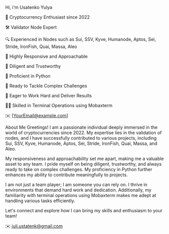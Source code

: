 Hi, i'm Usatenko Yulya 

🚀 Cryptocurrency Enthusiast since 2022

🛠️ Validator Node Expert

🔍 Experienced in Nodes such as Sui, SSV, Kyve, Humanode, Aptos, Sei, Stride, IronFish, Quai, Massa, Aleo

🤝 Highly Responsive and Approachable

💪 Diligent and Trustworthy

🔧 Proficient in Python

💼 Ready to Tackle Complex Challenges

💼 Eager to Work Hard and Deliver Results

👩‍💻 Skilled in Terminal Operations using Mobaxterm

✉️ [YourEmail@example.com]

About Me
Greetings! I am a passionate individual deeply immersed in the world of cryptocurrencies since 2022. My expertise lies in the validation of nodes, and I have successfully contributed to various projects, including Sui, SSV, Kyve, Humanode, Aptos, Sei, Stride, IronFish, Quai, Massa, and Aleo.

My responsiveness and approachability set me apart, making me a valuable asset to any team. I pride myself on being diligent, trustworthy, and always ready to take on complex challenges. My proficiency in Python further enhances my ability to contribute meaningfully to projects.

I am not just a team player; I am someone you can rely on. I thrive in environments that demand hard work and dedication. Additionally, my familiarity with terminal operations using Mobaxterm makes me adept at handling various tasks efficiently.

Let's connect and explore how I can bring my skills and enthusiasm to your team!

✉️ juli.ustatenk@gmail.com





